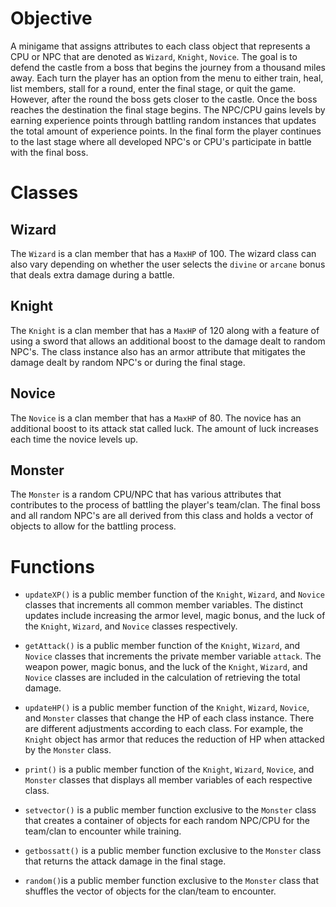 # Objective

A minigame that assigns attributes to each class object that represents a CPU or NPC that are denoted as ```Wizard```, ```Knight```, ```Novice```. The goal is to defend the castle from a boss that begins the journey from a thousand miles away. Each turn the player has an option from the menu to either train, heal, list members, stall for a round, enter the final stage, or quit the game. However, after the round the boss gets closer to the castle. Once the boss reaches the destination the final stage begins. The NPC/CPU gains levels by earning experience points through battling random instances that updates the total amount of experience points. In the final form the player continues to the last stage where all developed NPC's or CPU's participate in battle with the final boss.

# Classes

## Wizard
The ```Wizard``` is a clan member that has a ```MaxHP``` of 100. The wizard class can also vary depending on whether the user selects the ```divine``` or ```arcane``` bonus that deals extra damage during a battle. 

## Knight
The ```Knight``` is a clan member that has a ```MaxHP``` of 120 along with a feature of using a sword that allows an additional boost to the damage dealt to random NPC's. The class instance also has an armor attribute that mitigates the damage dealt by random NPC's or during the final stage.

## Novice
The ```Novice``` is a clan member that has a ```MaxHP``` of 80. The novice has an additional boost to its attack stat called luck. The amount of luck increases each time the novice levels up. 

## Monster
The ```Monster``` is a random CPU/NPC that has various attributes that contributes to the process of battling the player's team/clan. The final boss and all random NPC's are all derived from this class and holds a vector of objects to allow for the battling process.

# Functions

- ```updateXP()``` is a public member function of the ```Knight```, ```Wizard```, and ```Novice``` classes that increments all common member variables. The distinct updates include increasing the armor level, magic bonus, and the luck of the ```Knight```, ```Wizard```, and ```Novice``` classes respectively.

- ```getAttack()``` is a public member function of the ```Knight```, ```Wizard```, and ```Novice``` classes that increments the private member variable ```attack```. The weapon power, magic bonus, and the luck of the ```Knight```, ```Wizard```, and ```Novice``` classes are included in the calculation of retrieving the total damage.

- ```updateHP()``` is a public member function of the ```Knight```, ```Wizard```, ```Novice```, and ```Monster``` classes that change the HP of each class instance. There are different adjustments according to each class. For example, the ```Knight``` object has armor that reduces the reduction of HP when attacked by the ```Monster``` class.

- ```print()``` is a public member function of the ```Knight```, ```Wizard```, ```Novice```, and ```Monster``` classes that displays all member variables of each respective class.

- ```setvector()``` is a public member function exclusive to the ```Monster``` class that creates a container of objects for each random NPC/CPU for the team/clan to encounter while training.

- ```getbossatt()``` is a public member function exclusive to the ```Monster``` class that returns the attack damage in the final stage. 

- ```random()```is a public member function exclusive to the ```Monster``` class that shuffles the vector of objects for the clan/team to encounter.
